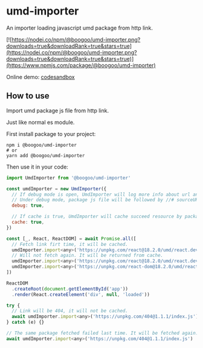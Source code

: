 # umd-importer
An importer loading javascript umd package from http link.

[![https://nodei.co/npm/@boogoo/umd-importer.png?downloads=true&downloadRank=true&stars=true](https://nodei.co/npm/@boogoo/umd-importer.png?downloads=true&downloadRank=true&stars=true)](https://www.npmjs.com/package/@boogoo/umd-importer)

Online demo: [codesandbox](https://codesandbox.io/p/sandbox/boogoo-umd-importer-uv9lei?file=%2Fsrc%2Fmain.tsx&selection=%5B%7B%22endColumn%22%3A46%2C%22endLineNumber%22%3A1%2C%22startColumn%22%3A26%2C%22startLineNumber%22%3A1%7D%5D)

## How to use
Import umd package js file from http link.

Just like normal es module.

First install package to your project:
```shell
npm i @boogoo/umd-importer
# or
yarn add @boogoo/umd-importer
```

Then use it in your code:
```javascript
import UmdImporter from '@boogoo/umd-importer'

const umdImporter = new UmdImporter({
  // If debug mode is open, UmdImporter will log more info about url and cache.
  // Under debug mode, package js file will be followed by //# sourceURL=[module], so you can debug package by devtools.
  debug: true,

  // If cache is true, UmdImporter will cache succeed resource by package name.
  cache: true,
})

const [_, React, ReactDOM] = await Promise.all([
  // Fetch link firt time, it will be cached.
  umdImporter.import<any>('https://unpkg.com/react@18.2.0/umd/react.development.js'),
  // Will not fetch again. It will be returned from cache.
  umdImporter.import<any>('https://unpkg.com/react@18.2.0/umd/react.development.js'),
  umdImporter.import<any>('https://unpkg.com/react-dom@18.2.0/umd/react-dom.development.js'),
])

ReactDOM
  .createRoot(document.getElementById('app'))
  .render(React.createElement('div', null, 'loaded'))

try {
  // Link will be 404, it will not be cached.
  await umdImporter.import<any>('https://unpkg.com/404@1.1.1/index.js')
} catch (e) {}

// The same package fetched failed last time. It will be fetched again.
await umdImporter.import<any>('https://unpkg.com/404@1.1.1/index.js')
```
